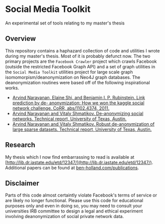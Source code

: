 # Social Media Toolkit
An experimental set of tools relating to my master's thesis

## Overview
This repository contains a haphazard collection of code and utilities I wrote during my master's thesis. Most of it is probably defunct now. The two primary projects are the `Facebook Crawler` project which crawls Facebook (outside the restricted Facebook Graph API) and a set of graph utilities in the `Social Media Toolkit` utilities project for large scale graph isomomorpism/deanonymization on Neo4J graph databases. The deanonymization routines were based off of the following inspirational works.

- [Arvind Narayanan, Elaine Shi, and Benjamin I. P. Rubinstein. Link prediction by de- anonymization: How we won the kaggle social network challenge. CoRR, abs/1102.4374, 2011.](https://arxiv.org/abs/1102.4374)
- [Arvind Narayanan and Vitaly Shmatikov. De-anonymizing social networks. Technical report, University of Texas, Austin.](https://www.cs.utexas.edu/~shmat/shmat_oak09.pdf)
- [Arvind Narayanan and Vitaly Shmatikov. Robust de-anonymization of large sparse datasets. Technical report, University of Texas, Austin.](https://www.cs.cornell.edu/~shmat/shmat_oak08netflix.pdf)

## Research
My thesis which I now find embarrassing to read is available at [http://lib.dr.iastate.edu/etd/12347/](http://lib.dr.iastate.edu/etd/12347/). Additional papers can be found at [ben-holland.com/publications](https://ben-holland.com/publications).

## Disclaimer
Parts of this code almost certaintly violate Facebook's terms of service or are likely no longer functional. Please use this code for educational purposes only and even in doing so, you may need to consult your universities IRB committee to design a legal and ethical experiment involving deanonymization of social private network data.
